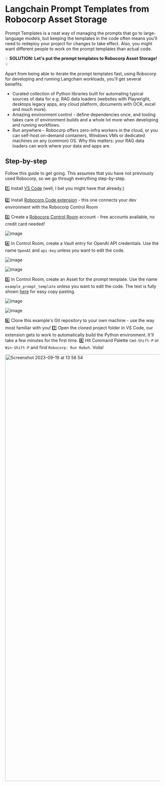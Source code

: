 # Langchain Prompt Templates from Robocorp Asset Storage

Prompt Templates is a neat way of managing the prompts that go to large-language models, but keeping the templates in the code often means you'll need to redeploy your project for changes to take effect. Also, you might want different people to work on the prompt templates than actual code.

💡 **SOLUTION: Let's put the prompt templates to Robocorp Asset Storage!** 💡

Apart from being able to iterate the prompt templates fast, using Robocorp for developing and running Langchain workloads, you'll get several benefits.

- Curated collection of Python libraries built for automating typical sources of data for e.g. RAG data loaders (websites with Playwright, desktops legacy apps, any cloud platform, documents with OCR, excel and much more).
- Amazing environment control - define dependencies once, and tooling takes care of environment builds and a whole lot more when developing and running workflows.
- Run anywhere - Robocorp offers zero-infra workers in the cloud, or you can self-host on-demand containers, Windows VMs or dedicated machines on any (common) OS. Why this matters: your RAG data loaders can work where your data and apps are.

## Step-by-step

Follow this guide to get going. This assumes that you have not previously used Robocorp, so we go through everything step-by-step.

1️⃣ Install [VS Code](https://code.visualstudio.com/) (well, I bet you might have that already;)

2️⃣ Install [Robocorp Code extension](https://marketplace.visualstudio.com/items?itemName=robocorp.robocorp-code) - this one connects your dev environment with the Robocorp Control Room

3️⃣ Create a [Robocorp Control Room](https://cloud.robocorp.com) account - free accounts available, no credit card needed!

![image](https://github.com/tonnitommi/example-prompt-template-assets/assets/40179958/4f810d28-ea55-41c0-a4f8-148475d8c954)

4️⃣ In Control Room, create a Vault entry for OpenAI API credentials. Use the name `OpenAI` and `api-key` unless you want to edit the code.

![image](https://github.com/tonnitommi/example-prompt-template-assets/assets/40179958/32ce1c03-ae0c-4840-9e79-9d98af054c03)

![image](https://github.com/tonnitommi/example-prompt-template-assets/assets/40179958/ee533d47-dbdf-4fd1-9d3a-3dc7b63b7a06)

5️⃣ In Control Room, create an Asset for the prompt template. Use the name `example_prompt_template` unless you want to edit the code. The text is fully shown [here](prompt_template.txt) for easy copy pasting.

![image](https://github.com/tonnitommi/example-prompt-template-assets/assets/40179958/a174f7ac-db32-4b78-9dbe-6132f1c420fd)

![image](https://github.com/tonnitommi/example-prompt-template-assets/assets/40179958/73804534-306e-4383-a1d6-525fb240c04e)

6️⃣ Clone this example's Git repository to your own machine - use the way most familiar with you!
7️⃣ Open the cloned project folder in VS Code, our extension gets to work to automatically build the Python environment. It'll take a few minutes for the first time.
8️⃣ Hit Command Palette `Cmd-Shift-P` or `Win-Shift-P` and find `Robocorp: Run Robot`. Voila!

<img width="1389" alt="Screenshot 2023-09-19 at 13 56 54" src="https://github.com/tonnitommi/example-prompt-template-assets/assets/40179958/185caa66-885e-4d3d-a956-bd1c154683ae">












